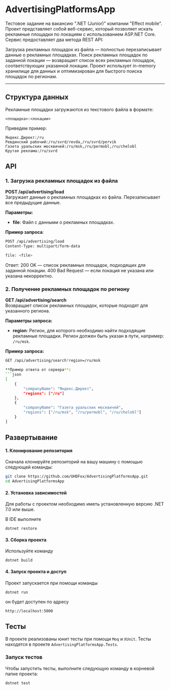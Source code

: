 # AdvertisingPlatformsApp


Тестовое задание на вакансию ".NET (Junior)" компании "Effect mobile". Проект представляет собой веб-сервис, который позволяет  искать рекламные площадки по локациям с использованием ASP.NET Core. Сервис предоставляет два метода REST API:

Загрузка рекламных площадок из файла — полностью перезаписывает данные о рекламных площадках.
Поиск рекламных площадок по заданной локации — возвращает список всех рекламных площадок, соответствующих указанной локации.
Проект использует in-memory хранилище для данных и оптимизирован для быстрого поиска площадок по регионам.

---

## Структура данных

Рекламные площадки загружаются из текстового файла в формате:

```
<площадка>:<локации>
```
Приведем пример:
```
Яндекс.Директ:/ru
Ревдинский рабочий:/ru/svrd/revda,/ru/svrd/pervik
Газета уральских москвичей:/ru/msk,/ru/permobl,/ru/chelobl
Крутая реклама:/ru/svrd
```
## API

### 1. Загрузка рекламных площадок из файла

**POST /api/advertising/load**  
Загружает данные о рекламных площадках из файла. Перезаписывает все предыдущие данные.

**Параметры:**
- **file**: Файл с данными о рекламных площадках.

**Пример запроса**:

```bash
POST /api/advertising/load
Content-Type: multipart/form-data

file: <file>
```

Ответ:
200 OK — список рекламных площадок, подходящих для заданной локации.
400 Bad Request — если локация не указана или указана некорректно.

### 2. Получение рекламных площадок по региону

**GET /api/advertising/search**  
Возвращает список рекламных площадок, которые подходят для указанного региона.

**Параметры запроса:**
- **region**: Регион, для которого необходимо найти подходящие рекламные площадки. Регион должен быть указан в пути, например: `/ru/msk`.

**Пример запроса:**

```bash
GET /api/advertising/search?region=/ru/msk

**Пример ответа от сервера**:
```json
[
    {
        "companyName": "Яндекс.Директ",
        "regions": ["/ru"]
    },
    {
        "companyName": "Газета уральских москвичей",
        "regions": ["/ru/msk", "/ru/permobl", "/ru/chelobl"]
    }
]
```

## Развертывание

#### 1. Клонирование репозитория

Сначала клонируйте репозиторий на вашу машину с помощью следующей команды:

```bash
git clone https://github.com/UHDFox/AdvertisingPlatformsApp.git
cd AdvertisingPlatformsApp
```

#### 2. Установка зависимостей
Для работы с проектом необходимо иметь установленную версию .NET 7.0 или выше.

В IDE выполните 
```
dotnet restore
```

#### 3. Сборка проекта

Используйте команду 
```
dotnet build
```

#### 4. Запуск проекта и доступ
Проект запускается при помощи команды
```
dotnet run
```

он будет доступен по адресу
```curl
http://localhost:5000
```

## Тесты

В проекте реализованы юнит тесты при помощи `Moq` и `XUnit`.
Тесты находятся в проекте `AdvertisingPlatformsApp.Tests`.

### Запуск тестов

Чтобы запустить тесты, выполните следующую команду в корневой папке проекта:

```bash
dotnet test
```


